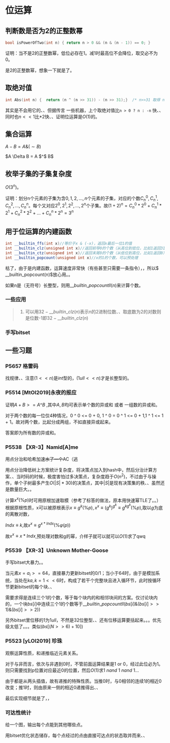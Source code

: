 # 位运算

## 判断数是否为2的正整数幂

```c++
bool isPowerOfTwo(int n) { return n > 0 && (n & (n - 1)) == 0; } 
```

证明：当不是2的正整数幂，低位必存在1。减1时最高位不会降位，取交必不为0。

是2的正整数幂，想象一下就是了。

## 取绝对值

```cpp
int Abs(int n) {  return (n ^ (n >> 31)) - (n >> 31);}  /* n>>31 取得 n 的符号，若 n 为正数，n>>31 等于 0，若 n 为负数，n>>31 等于 -1     若 n 为正数 n^0=n, 数不变，若 n 为负数有 n^(-1)     需要计算 n 和 -1 的补码，然后进行异或运算，     结果 n 变号并且为 n 的绝对值减 1，再减去 -1 就是绝对值 */ 
```



其实是不会用它的、、但据传言 一些机器，上个取绝对值比`n > 0 ? n : -n`  快、、同时也$n<<1$比*2快、、证明位运算是$O(1)$的。

## 集合运算

$A - B = A \& (\sim B)$

$A \Delta B = A $^$ B$ 

## 枚举子集的子集复杂度

$O(3^n)$。

证明：划分n个元素的子集为含$0,1,2,...,n$个元素的子集，对应的个数$C_n^0,C_n^1,C_n^2,...,C_n^n$。每个又对应$2^0,2^1,2^2,...,2^n$个子集。故$(1+2)^n = C_n^0 * 2^0 + C_n^1 * 2^1 + C_n^2 * 2^2 + ... + C_n^n * 2^n = 3^n$

## 用于位运算的内建函数

```cpp
int __builtin_ffs(int x)//等价于x & (-x)，返回x最后一位1的值
int __builtin_clz(unsigned int x)//返回前导0的个数（从高位到低位，比如1返回31），x=0未定义
int __builtin_ctz(unsigned int x)//返回末尾0的个数（从低位到高位，比如1返回0），x=0未定义
int __builtin_popcount(unsigned int x)//x的1的个数，可以预处理
```

枯了，由于是内建函数，运算速度非常快（有些甚至只需要一条指令），，所以$ \_\_builtin\_popcount(n)$放心用。。

如果n是（无符号）长整型，则用$\_\_builtin\_popcountll(n)$来计算个数。

### 一些应用

> 1. 可以用$32-\_\_builtin\_clz(n)$表示n的2进制位数、、取底数为2的对数则是位数-1即$32-\_\_builtin\_clz(n)$

### 手写bitset



## 一些习题

### P5657 格雷码

找规律、、注意$(1<<n)$是$int$型的，$(1ull<<n)$才是长整型的。

### P5514 [MtOI2019]永夜的报应

证明$A+B>=A$^$B$ ,其中$A,B$均可表示单个数的异或和 或者 一组数的异或和。

对于两个数的每一位仅4种情况，0 ^ 0 <= 0 + 0, 1 ^ 0 = 0 ^ 1 <= 0 + 1,1 ^ 1 <= 1 + 1。故对两个数，比起分成两组，不如直接异或起来。

答案即为所有数的异或和。

### P5538 【XR-3】Namid[A]me

用点分治和哈希加速~~水了一个~~AC（逃

用点分治降低树上方案统计复杂度，将决策点加入到hash中，然后分治计算方案、、当时码的时候，极度害怕过多决策点，复杂度趋于$O(n^2)$，不过由于与操作，单个子树最多产生$O(|S|*30)$的决策点，其中$|S|$是现有决策集的秩、、虽然还是数量巨大。。

计算$x^x(\%p)$时可用原根加速取模（参考了标答的做法，原本用快速幂TLE了。。）根据原根性质，x可以被原根表示$x\equiv g^k(\%p),x^x \equiv (g^k)^{g^k} \equiv g^{kg^k}(\%p)$,取以$g$为底的离散对数，

$Indx \equiv k$,故$x^x \equiv g^{x*Indx}(\%\varphi(p))$

故$x^x\equiv x*Indx$,预处理对数和g的幂，介样子就可以就可以$O(1)$求了qwq

### P5539 【XR-3】Unknown Mother-Goose

手写bitset大暴力。。

当元素$x=a_i>=64$，直接暴力更新bitset的$0/1$；当小于64时，由于是模加系统，当处在$ka,k = 1<<6$时，构成了若干个完整块且进入循环节，此时按循环节更新bitset的每个块、、

需要求得是连续三个1的个数，等于每个块内的和相邻块间的方案。仅讨论块内的，一个块$bs[i]$中连续三个1的个数等于$\_\_builtin\_popcountll(bs[i] \& (bs[i]>>1) \& (bs[i]>>2))$

另外bitset里位移的$1$为$1ull$，不然是32位整型、、还有位移运算要括起来。。。优先级太低了。。。类似$(bs[(N>>6)+10])$

### P5523 [yLOI2019] 珍珠

观察运算性质，和递推临近元素关系。

对于与非而言，依次与非遇到0时，不管前面运算结果是1 or 0，经过此位必为1。则只需要找到p位置对应最近0的位置，然后$O(1)$求$1\ nand\ 1\ nand\ 1...$

由于都是从两头插值，故有递推的特殊性质。当推0时，与0相邻的连续1的相近0改变；推1时，则由原来一侧的相近0递推得出、、

最后实现细节就是了，，

### 可达性统计

给一个图，输出每个点能到其他哪些点。

用bitset优化状态储存，每个点经过的点由直接可达点的状态取并而来、、 

